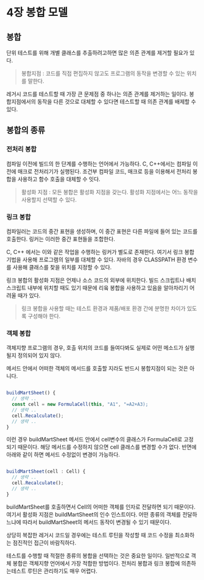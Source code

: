 # 4장 봉합 모델

## 봉합

단위 테스트를 위해 개별 클래스를 추출하려고하면 많은 의존 관계를 제거할 필요가 있다. 


> 봉합지점 : 코드를 직접 편집하지 않고도 프로그램의 동작을 변경할 수 있는 위치를 말한다. 

레거시 코드를 테스트할 때 가장 큰 문제점 중 하나는 의존 관계를 제거하는 일이다. 봉합지점에서의 동작을 다른 것으로 대체할 수 있다면 테스트할 때 의존 관계를 배제할 수 있다. 


## 봉합의 종류

### 전처리 봉합

컴파일 이전에 빌드의 한 단계를 수행하는 언어에서 가능하다. 
C, C++에서는 컴파일 이전에 매크로 전처리기가 실행된다. 조건부 컴파일 코드, 매크로 등을 이용해서 전처리 봉합을 사용하고 함수 호출을 대체할 수 잇다. 

> 활성화 지점 : 모든 봉합은 활성화 지점을 갖는다. 활성화 지점에서는 어느 동작을 사용할지 선택할 수 있다. 

### 링크 봉합

컴파일러는 코드의 중간 표현을 생성하며, 이 중간 표현은 다른 파일에 들어 있는 코드를 호출한다. 링커는 이러한 중간 표현들을 조합한다. 

C, C++ 에서는 이와 같은 작업을 수행하는 링커가 별도로 존재한다. 여기서 링크 봉합 기법을 사용해 프로그램의 일부를 대체할 수 있다. 자바의 경우 CLASSPATH 환경 변수를 사용해 클래스를 찾을 위치를 지정할 수 있다.

링크 봉합의 활성화 지점은 언제나 소스 코드의 외부에 위치한다. 빌드 스크립트나 배치 스크립트 내부에 위치할 때도 있기 때문에 리읔 봉합을 사용하고 있음을 알아차리기 어려울 때가 있다. 

> 링크 봉합을 사용할 때는 테스트 환경과 제품/배포 환경 간에 분명한 차이가 있도록 구성해야 한다. 

### 객체 봉합

객체지향 프로그램의 경우, 호출 위치의 코드를 들여다봐도 실제로 어떤 메소드가 실행될지 정의되어 있지 않다. 

메서드 안에서 어떠한 객체의 메서드를 호출할 지라도 반드시 봉합지점이 되는 것은 아니다.

```typescript 

buildMartSheet() {
  // 생략 ..
  const cell = new FormulaCell(this, "A1", "=A2+A3);
  // 생략 ..
  cell.Recalculate();
  // 생략 ..
}

```

이런 경우 buildMartSheet 메서드 안에서 cell변수의 클래스가 FormulaCell로 고정되기 때문이다. 해당 메서드를 수정하지 않으면 cell 클래스를 변경할 수가 없다. 반면에 아래와 같이 하면 메서드 수정없이 변경이 가능하다.


```typescript 

buildMartSheet(cell : Cell) {
  // 생략 ..
  cell.Recalculate();
  // 생략 ..
}

```

buildMartSheet를 호출하면서 Cell의 어떠한 객체를 인자로 전달하면 되기 때문이다. 
여기서 활성화 지점은 buildMartSheet의 인수 인스트이다. 어떤 종류의 객체를 전달하느냐에 따라서 buildMartSheet의 메서드 동작이 변경될 수 있기 때문이다. 

상당히 복잡한 레거시 코드일 경우에는 테스트 루틴을 작성할 때 코드 수정을 최소화하는 점진적인 접근이 바람직하다. 

테스트를 수행할 때 적절한 종류의 봉합을 선택하는 것은 중요한 일이다. 일반적으로 객체 봉합은 객체지향 언어에서 가장 적합한 방법이다. 
전처리 봉합과 링크 봉합에 의존하는테스트 루틴은 관리하기도 매우 어렵다. 